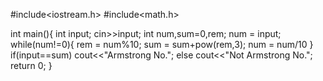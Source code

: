 #include<iostream.h>
#include<math.h>

int main(){
int input;
cin>>input;
int num,sum=0,rem;
num = input;
while(num!=0){
rem = num%10;
sum = sum+pow(rem,3);
num = num/10
}
if(input==sum)
cout<<"Armstrong No.";
else
cout<<"Not Armstrong No.";
return 0;
}

